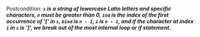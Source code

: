 Postcondition: ***`s` is a string of lowercase Latin letters and specific characters, `n` must be greater than 0, `ind` is the index of the first occurrence of '[' in `s`, `bind` is `n - 1`, `i` is `n - 1`, and if the character at index `i` in `s` is ']', we break out of the most internal loop or if statement.***